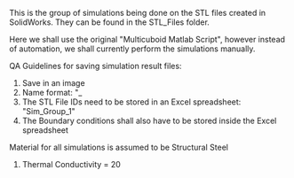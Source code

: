 This is the group of simulations being done on the STL files created in SolidWorks. They can be found in the STL_Files folder. 

Here we shall use the original "Multicuboid Matlab Script", however instead of automation, we shall currently perform the
simulations manually. 

QA Guidelines for saving simulation result files: 
1. Save in an image
2. Name format: "<STL File ID>_<Simulation Number> 
3. The STL File IDs need to be stored in an Excel spreadsheet: "Sim_Group_1" 
4. The Boundary conditions shall also have to be stored inside the Excel spreadsheet


Material for all simulations is assumed to be Structural Steel
1. Thermal Conductivity = 20 
